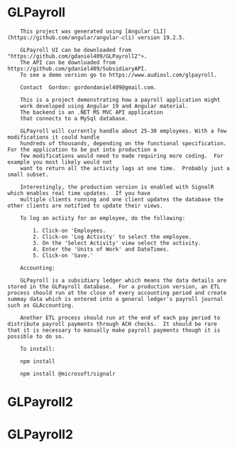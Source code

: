 # GLPayroll

        This project was generated using [Angular CLI](https://github.com/angular/angular-cli) version 19.2.5.

        GLPayroll UI can be downloaded from "https://github.com/gdaniel409/GLPayroll2">. 
        The API can be downloaded from https://github.com/gdaniel409/SubsidiaryAPI.
        To see a demo version go to https://www.audiosl.com/glpayroll.

        Contact  Gordon: gordondaniel409@gmail.com.
        
        This is a project demonstrating how a payroll application might
        work developed using Angular 19 and Angular material. 
        The backend is an .NET MS MVC API application
        that connects to a MySql database.
             
        GLPayroll will currently handle about 25-30 employees. With a few modifications it could handle
        hundreds of thousands, depending on the functional specification.  For the application to be put into production a 
        few modifications would need to made requiring more coding.  For example you most likely would not
        want to return all the activity logs at one time.  Probably just a small subset.
      
        Interestingly, the production version is enabled with SignalR which enables real time updates.  If you have 
        multiple clients running and one client updates the database the other clients are notified to update their views.  
  
        To log an actiity for an employee, do the following:
        
            1. Click-on 'Employees.
            2. Click-on 'Log Activity' to select the employee.
            3. On the 'Select Activity' view select the activity.
            4. Enter the 'Units of Work' and DateTimes.
            5. Click-on 'Save.'

        Accounting:

        GLPayroll is a subsidiary ledger which means the data details are stored in the GLPayroll database.  For a production version, an ETL process should run at the close of every accounting period and create summay data which is entered into a general ledger's payroll journal such as GLAccounting.  

        Another ETL process should run at the end of each pay period to distribute payroll payments through ACH checks.  It should be rare that it is necessary to manually make payroll payments though it is possible to do so.

        To install:

        npm install

        npm install @microsoft/signalr

  # GLPayroll2
# GLPayroll2

